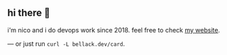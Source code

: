 ## hi there 👋

i'm nico and i do devops work since 2018. feel free to check [my website](https://www.bellack.dev>).

— or just run `curl -L bellack.dev/card`.

